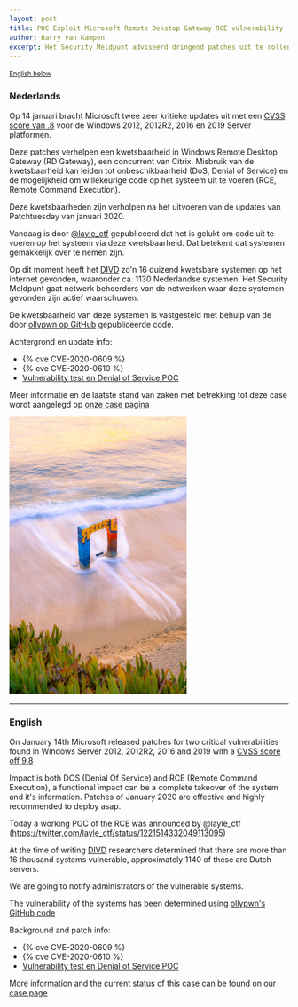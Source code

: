```yaml
---
layout: post
title: POC Exploit Microsoft Remote Dekstop Gateway RCE vulnerability
author: Barry van Kampen
excerpt: Het Security Meldpunt adviseerd dringend patches uit te rollen en gaat actief beheerders benaderen / The Security Hotline is advising urgently to patch systems and notify owners of vulnerable systems
---
```

<p>
	<small><a href='{{ page.url }}#english'>English below</a></small>
</p>

### Nederlands

Op 14 januari bracht Microsoft twee zeer kritieke updates uit met een [CVSS score van .8](https://nvd.nist.gov/vuln-metrics/cvss/v3-calculator?calculator&version=3.0&vector=(CVSS:3.0/AV:N/AC:L/PR:N/UI:N/S:U/C:H/I:H/A:H/E:P/RL:O/RC:C)) voor de Windows 2012, 2012R2, 2016 en 2019 Server platformen. 

Deze patches verhelpen een kwetsbaarheid in Windows Remote Desktop Gateway (RD Gateway), een concurrent van Citrix. Misbruik van de kwetsbaarheid kan leiden tot onbeschikbaarheid (DoS, Denial of Service) en de mogelijkheid om willekeurige code op het systeem uit te voeren (RCE, Remote Command Execution).

Deze kwetsbaarheden zijn verholpen na het uitvoeren van de updates van Patchtuesday van januari 2020. 

Vandaag is door [@layle_ctf](https://twitter.com/layle_ctf/status/1221514332049113095) gepubliceerd dat het is gelukt om code uit te voeren op het systeem via deze kwetsbaarheid. Dat betekent dat systemen gemakkelijk over te nemen zijn.

Op dit moment heeft het [DIVD](https://www.divd.nl) zo'n 16 duizend kwetsbare systemen op het internet gevonden, waaronder ca. 1130 Nederlandse systemen.
Het Security Meldpunt gaat netwerk beheerders van de netwerken waar deze systemen gevonden zijn actief waarschuwen.

De kwetsbaarheid van deze systemen is vastgesteld met behulp van de door [ollypwn op GitHub](https://github.com/ollypwn/BlueGate) gepubliceerde code.

Achtergrond en update info:
* {% cve CVE-2020-0609 %} 
* {% cve CVE-2020-0610 %}
* [Vulnerability test en Denial of Service POC](https://github.com/ollypwn/BlueGate)

Meer informatie en de laatste stand van zaken met betrekking tot deze case wordt aangelegd op [onze case pagina](/DIVD-2020-00003/)

![A picture of a a blue and red gate in the sea](/assets/images/bluegate_small.png "Image copyright Scopio")

<hr>

### English

On January 14th Microsoft released patches for two critical vulnerabilities found in Windows Server 2012, 2012R2, 2016 and 2019 with a [CVSS score off 9.8](https://nvd.nist.gov/vuln-metrics/cvss/v3-calculator?calculator&version=3.0&vector=(CVSS:3.0/AV:N/AC:L/PR:N/UI:N/S:U/C:H/I:H/A:H/E:P/RL:O/RC:C))

Impact is both DOS (Denial Of Service) and RCE (Remote Command Execution), a functional impact can be a complete takeover of the system and it's information. Patches of January 2020 are effective and highly recommended to deploy asap.

Today a working POC of the RCE was announced by @layle_ctf (https://twitter.com/layle_ctf/status/1221514332049113095)

At the time of writing [DIVD](https://www.divd.nl) researchers determined that there are more than 16 thousand systems vulnerable, approximately 1140 of these are Dutch servers.

We are going to notify administrators of the vulnerable systems.

The vulnerability of the systems has been determined using [ollypwn's GitHub code](https://github.com/ollypwn/BlueGate)

Background and patch info:
* {% cve CVE-2020-0609 %} 
* {% cve CVE-2020-0610 %}
* [Vulnerability test en Denial of Service POC](https://github.com/ollypwn/BlueGate)

More information and the current status of this case can be found on [our case page](/DIVD-2020-00003/)
